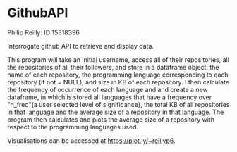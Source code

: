 # GithubAPI

Philip Reilly: ID 15318396

Interrogate github API to retrieve and display data.

This program will take an initial username, access all of their repositories, all the repositories of all their followers, and store in a dataframe object: the name of each repository, the programming language corresponding to each repository (if not = NULL), and size in KB of each repository.
  I then calculate the frequency of occurrence of each language and and create a new dataframe, in which is stored all languages that have a frequency over "n_freq"(a user selected level of significance), the total KB of all repositories in that language and the average size of a repository in that language. The program then calculates and plots the average size of a repository with respect to the programming languages used.
 
Visualisations can be accessed at https://plot.ly/~reillyp6.
